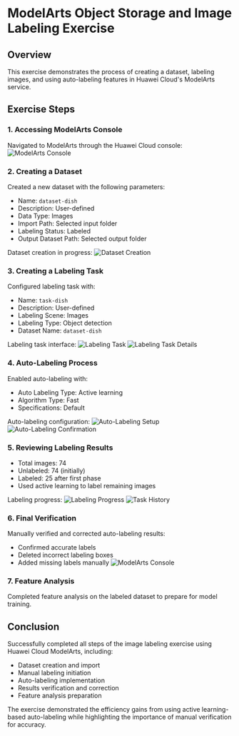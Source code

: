 # ModelArts Object Storage and Image Labeling Exercise

## Overview
This exercise demonstrates the process of creating a dataset, labeling images, and using auto-labeling features in Huawei Cloud's ModelArts service.

## Exercise Steps

### 1. Accessing ModelArts Console
Navigated to ModelArts through the Huawei Cloud console:
![ModelArts Console](images/2.png)

### 2. Creating a Dataset
Created a new dataset with the following parameters:
- Name: `dataset-dish`
- Description: User-defined
- Data Type: Images
- Import Path: Selected input folder
- Labeling Status: Labeled
- Output Dataset Path: Selected output folder

Dataset creation in progress:
![Dataset Creation](images/3.png)

### 3. Creating a Labeling Task
Configured labeling task with:
- Name: `task-dish`
- Description: User-defined
- Labeling Scene: Images
- Labeling Type: Object detection
- Dataset Name: `dataset-dish`

Labeling task interface:
![Labeling Task](images/4.png)
![Labeling Task Details](images/5.png)

### 4. Auto-Labeling Process
Enabled auto-labeling with:
- Auto Labeling Type: Active learning
- Algorithm Type: Fast
- Specifications: Default

Auto-labeling configuration:
![Auto-Labeling Setup](images/6.png)
![Auto-Labeling Confirmation](images/8.png)

### 5. Reviewing Labeling Results
- Total images: 74
- Unlabeled: 74 (initially)
- Labeled: 25 after first phase
- Used active learning to label remaining images

Labeling progress:
![Labeling Progress](images/5.png)
![Task History](images/10.png)

### 6. Final Verification
Manually verified and corrected auto-labeling results:
- Confirmed accurate labels
- Deleted incorrect labeling boxes
- Added missing labels manually
![ModelArts Console](images/11.png)

### 7. Feature Analysis
Completed feature analysis on the labeled dataset to prepare for model training.

## Conclusion
Successfully completed all steps of the image labeling exercise using Huawei Cloud ModelArts, including:
- Dataset creation and import
- Manual labeling initiation
- Auto-labeling implementation
- Results verification and correction
- Feature analysis preparation

The exercise demonstrated the efficiency gains from using active learning-based auto-labeling while highlighting the importance of manual verification for accuracy.
